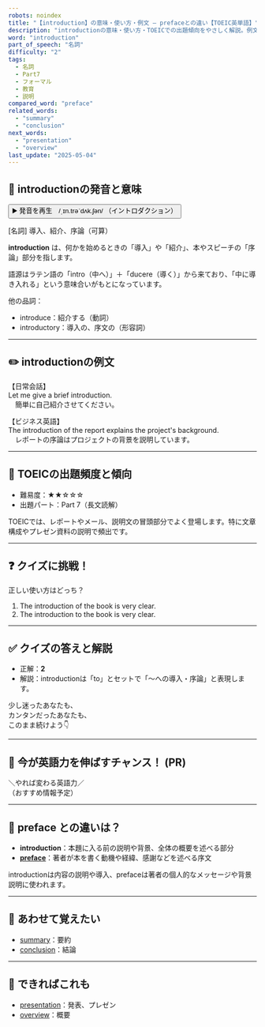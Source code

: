 ```yaml
---
robots: noindex
title: "【introduction】の意味・使い方・例文 ― prefaceとの違い【TOEIC英単語】"
description: "introductionの意味・使い方・TOEICでの出題傾向をやさしく解説。例文・クイズ付きでprefaceとの違いもわかりやすく学べます。"
word: "introduction"
part_of_speech: "名詞"
difficulty: "2"
tags:
  - 名詞
  - Part7
  - フォーマル
  - 教育
  - 説明
compared_word: "preface"
related_words:
  - "summary"
  - "conclusion"
next_words:
  - "presentation"
  - "overview"
last_update: "2025-05-04"
---
```


## 🔰 introductionの発音と意味

<button class="play-audio" onclick="playTTS('introduction')">
  <span class="play-audio-main">
    ▶️ 発音を再生　/ˌɪn.trəˈdʌk.ʃən/
  </span>
  <span class="play-audio-sub">
    （イントロダクション）
  </span>
</button>

[名詞] 導入、紹介、序論（可算）

**introduction** は、何かを始めるときの「導入」や「紹介」、本やスピーチの「序論」部分を指します。

語源はラテン語の「intro（中へ）」＋「ducere（導く）」から来ており、「中に導き入れる」という意味合いがもとになっています。

他の品詞：  
- introduce：紹介する（動詞）
- introductory：導入の、序文の（形容詞）

---

## ✏️ introductionの例文

【日常会話】  
Let me give a brief introduction.  
　簡単に自己紹介させてください。

【ビジネス英語】  
The introduction of the report explains the project's background.  
　レポートの序論はプロジェクトの背景を説明しています。

---

## 🎯 TOEICの出題頻度と傾向

- 難易度：★★☆☆☆
- 出題パート：Part 7（長文読解）

TOEICでは、レポートやメール、説明文の冒頭部分でよく登場します。特に文章構成やプレゼン資料の説明で頻出です。

---

## ❓ クイズに挑戦！

正しい使い方はどっち？

1. The introduction of the book is very clear.  
2. The introduction to the book is very clear.

---

## ✅ クイズの答えと解説

- 正解：**2**
- 解説：introductionは「to」とセットで「～への導入・序論」と表現します。

少し迷ったあなたも、  
カンタンだったあなたも、  
このまま続けよう👇️

---

## 🚀 今が英語力を伸ばすチャンス！ (PR)

<div class="info-center">
＼やれば変わる英語力／<br>  
（おすすめ情報予定）
</div>

---

## 🤔  preface との違いは？

- **introduction**：本題に入る前の説明や背景、全体の概要を述べる部分
- **[preface](/preface)**：著者が本を書く動機や経緯、感謝などを述べる序文

introductionは内容の説明や導入、prefaceは著者の個人的なメッセージや背景説明に使われます。

---

## 🧩 あわせて覚えたい

- [summary](/summary)：要約
- [conclusion](/conclusion)：結論

---

## 📖 できればこれも

- [presentation](/presentation)：発表、プレゼン
- [overview](/overview)：概要

<!-- cvid: aid00_bid28 -->
